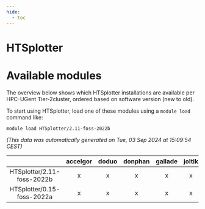 ```yaml
---
hide:
  - toc
---
```


HTSplotter
==========

# Available modules


The overview below shows which HTSplotter installations are available per HPC-UGent Tier-2cluster, ordered based on software version (new to old).

To start using HTSplotter, load one of these modules using a `module load` command like:

```shell
module load HTSplotter/2.11-foss-2022b
```

*(This data was automatically generated on Tue, 03 Sep 2024 at 15:09:54 CEST)*  

| |accelgor|doduo|donphan|gallade|joltik|shinx|skitty|
| :---: | :---: | :---: | :---: | :---: | :---: | :---: | :---: |
|HTSplotter/2.11-foss-2022b|x|x|x|x|x|-|x|
|HTSplotter/0.15-foss-2022a|x|x|x|x|x|-|x|
